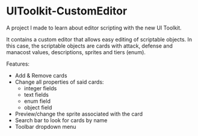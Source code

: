 # UIToolkit-CustomEditor
A project I made to learn about editor scripting with the new UI Toolkit.

It contains a custom editor that allows easy editing of scriptable objects. In this case, the scriptable objects are cards with attack, defense and manacost values, descriptions, sprites and tiers (enum).

Features:

- Add & Remove cards
- Change all properties of said cards:
  - integer fields
  - text fields
  - enum field
  - object field 
- Preview/change the sprite associated with the card
- Search bar to look for cards by name
- Toolbar dropdown menu
